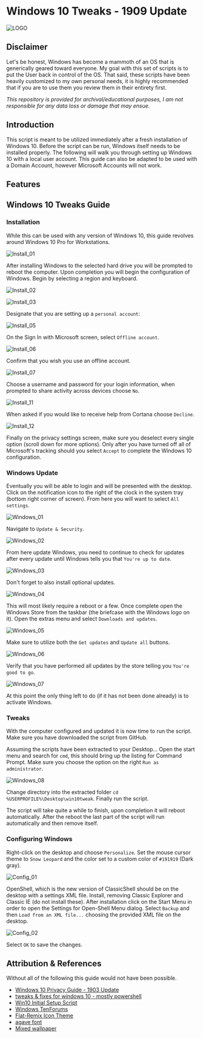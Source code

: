 # Windows 10 Tweaks - 1909 Update

![LOGO](README_media/LOGO.png)

## Disclaimer

Let's be honest, Windows has become a mammoth of an OS that is generically geared toward everyone. My goal with this set of scripts is to put the User back in control of the OS. That said, these scripts have been heavily customized to my own personal needs, it is highly recommended that if you are to use them you review them in their entirety first.

*This repository is provided for archival/educational purposes, I am not responsible for any data loss or damage that may ensue.*

## Introduction

This script is meant to be utilized immediately after a fresh installation of Windows 10. Before the script can be run, Windows itself needs to be installed properly. The following will walk you through setting up Windows 10 with a local user account. This guide can also be adapted to be used with a Domain Account, however Microsoft Accounts will not work.

## Features



## Windows 10 Tweaks Guide

### Installation

While this can be used with any version of Windows 10, this guide revolves around Windows 10 Pro for Workstations.

![Install_01](README_media/Install_01.png)

After installing Windows to the selected hard drive you will be prompted to reboot the computer. Upon completion you will begin the configuration of Windows. Begin by selecting a region and keyboard.

![Install_02](README_media/Install_02.png)

![Install_03](README_media/Install_03.png)


Designate that you are setting up a `personal account`:

![Install_05](README_media/Install_05.png)

On the Sign In with Microsoft screen, select `Offline account`.

![Install_06](README_media/Install_06.png)

Confirm that you wish you use an offline account.

![Install_07](README_media/Install_07.png)

Choose a username and password for your login information, when prompted to share activity across devices choose `No`.

![Install_11](README_media/Install_11.png)

When asked if you would like to receive help from Cortana choose `Decline`.

![Install_12](README_media/Install_12.png)

Finally on the privacy settings screen, make sure you deselect every single option (scroll down for more options). Only after you have turned off all of Microsoft's tracking should you select `Accept` to complete the Windows 10 configuration.

### Windows Update

Eventually you will be able to login and will be presented with the desktop. Click on the notification icon to the right of the clock in the system tray (bottom right corner of screen). From here you will want to select `All settings`.

![Windows_01](README_media/Windows_01.png)

Navigate to `Update & Security`.

![Windows_02](README_media/Windows_02.png)

From here update Windows, you need to continue to check for updates after every update until Windows tells you that `You're up to date`.

![Windows_03](README_media/Windows_03.png)

Don't forget to also install optional updates.

![Windows_04](README_media/Windows_04.png)

This will most likely require a reboot or a few. Once complete open the Windows Store from the taskbar (the briefcase with the Windows logo on it). Open the extras menu and select `Downloads and updates`.

![Windows_05](README_media/Windows_05.png)

Make sure to utilize both the `Get updates` and `Update all` buttons.

![Windows_06](README_media/Windows_06.png)

Verify that you have performed all updates by the store telling you `You're good to go`.

![Windows_07](README_media/Windows_07.png)

At this point the only thing left to do (if it has not been done already) is to activate Windows.

### Tweaks

With the computer configured and updated it is now time to run the script. Make sure you have downloaded the script from GitHub.

Assuming the scripts have been extracted to your Desktop... Open the start menu and search for `cmd`, this should bring up the listing for Command Prompt. Make sure you choose the option on the right `Run as administrator`.

![Windows_08](README_media/Windows_08.png)

Change directory into the extracted folder `cd %USERPROFILE%\Desktop\win10tweak`. Finally run the script.

The script will take quite a while to finish, upon completion it will reboot automatically. After the reboot the last part of the script will run automatically and then remove itself.

### Configuring Windows

Right-click on the desktop and choose `Personalize`. Set the mouse cursor theme to `Snow Leopard` and the color set to a custom color of `#191919` (Dark gray).

![Config_01](README_media/Config_01.png)

OpenShell, which is the new version of ClassicShell should be on the desktop with a settings XML file. Install, removing Classic Explorer and Classic IE (do not install these). After installation click on the Start Menu in order to open the Settings for Open-Shell Menu dialog. Select `Backup` and then `Load from an XML file...` choosing the provided XML file on the desktop.

![Config_02](README_media/Config_02.png)

Select `OK` to save the changes.

## Attribution & References

Without all of the following this guide would not have been possible.

* [Windows 10 Privacy Guide - 1903 Update](https://github.com/adolfintel/Windows10-Privacy)
* [tweaks & fixes for windows 10 - mostly powershell](https://github.com/equk/windows)
* [Win10 Initial Setup Script](https://github.com/Disassembler0/Win10-Initial-Setup-Script)
* [Windows TenForums](https://www.tenforums.com/)
* [Flat-Remix Icon Theme](https://github.com/daniruiz/flat-remix)
* [agave font](https://github.com/agarick/agave)
* [Mixed wallpaper](https://www.deviantart.com/i5yal/art/Mixed-wallpaper-744877376)
